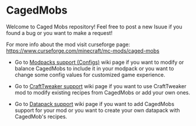 # CagedMobs
Welcome to Caged Mobs repository!
Feel free to post a new Isuue if you found a bug or you want to make a request!

For more info about the mod visit curseforge page: https://www.curseforge.com/minecraft/mc-mods/caged-mobs

- Go to [Modpacks support (Configs)](https://github.com/Corgam/CagedMobs/wiki/Modpacks-support-(Configs)) wiki page if you want to modify or balance CagedMobs to include it in your modpack or you want to change some config values for customized game experience.

- Go to [CraftTweaker support](https://github.com/Corgam/CagedMobs/wiki/CraftTweaker-support) wiki page if you want to use CraftTweaker mod to modify existing recipes from CagedMobs or add your own ones.

- Go to [Datapack support](https://github.com/Corgam/CagedMobs/wiki/Datapack-support) wiki page if you want to add CagedMobs support for your mod or you want to create your own datapack with CagedMob's recipes.